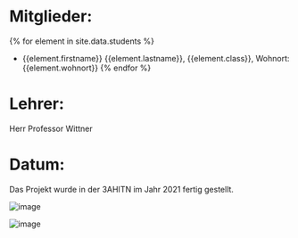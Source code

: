 # Mitglieder:
{% for element in site.data.students %}
- {{element.firstname}} {{element.lastname}}, {{element.class}}, Wohnort: {{element.wohnort}}
{% endfor %}

# Lehrer:
Herr Professor Wittner

# Datum:
Das Projekt wurde in der 3AHITN im Jahr 2021 fertig gestellt.

![image](https://user-images.githubusercontent.com/95867717/199699267-5ed642af-b551-4744-9b41-3cdd068af44c.png)

![image](https://user-images.githubusercontent.com/95867717/199699338-5a62fdb7-8e4a-4109-8b66-61c2500af68e.png)
